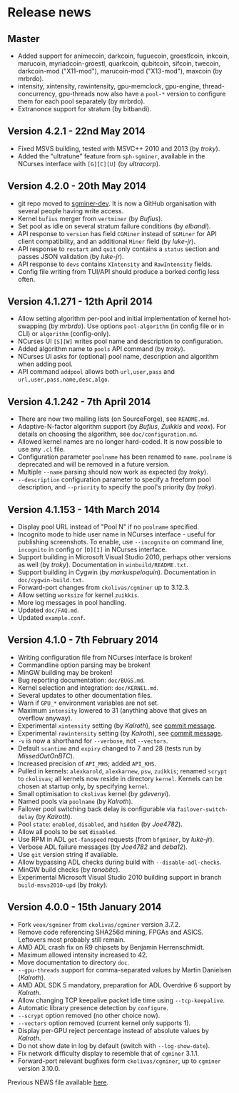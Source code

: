 # Release news

## Master

* Added support for animecoin, darkcoin, fuguecoin, groestlcoin, inkcoin,
  marucoin, myriadcoin-groestl, quarkcoin, qubitcoin, sifcoin, twecoin,
  darkcoin-mod ("X11-mod"), marucoin-mod ("X13-mod"), maxcoin (by mrbrdo).
* intensity, xintensity, rawintensity, gpu-memclock, gpu-engine,
  thread-concurrency, gpu-threads now also have a `pool-*` version to
  configure them for each pool separately (by mrbrdo).
* Extranonce support for stratum (by bitbandi).

## Version 4.2.1 - 22nd May 2014

* Fixed MSVS building, tested with MSVC++ 2010 and 2013 (by _troky_).
* Added the "ultratune" feature from `sph-sgminer`, available in the
  NCurses interface with `[G][C][U]` (by _ultracorp_).


## Version 4.2.0 - 20th May 2014

* git repo moved to [sgminer-dev](https://github.com/sgminer-dev/sgminer).
  It is now a GitHub organisation with several people having write access.
* Kernel `bufius` merger from `vertminer` (by _Bufius_).
* Set pool as idle on several stratum failure conditions (by _elbandi_).
* API response to `version` has field `CGMiner` instead of `SGMiner`
  for API client compatibility, and an additional `Miner` field (by
  _luke-jr_).
* API response to `restart` and `quit` only contains a `status` section
  and passes JSON validation (by _luke-jr_).
* API response to `devs` contains `XIntensity` and `RawIntensity` fields.
* Config file writing from TUI/API should produce a borked config less
  often.


## Version 4.1.271 - 12th April 2014

* Allow setting algorithm per-pool and initial implementation of kernel
  hot-swapping (by _mrbrdo_). Use options `pool-algorithm` (in config
  file or in CLI) or `algorithm` (config-only).
* NCurses UI `[S][W]` writes pool name and description to configuration.
* Added algorithm name to `pools` API command (by _troky_).
* NCurses UI asks for (optional) pool name, description and algorithm
  when adding pool.
* API command `addpool` allows both `url,user,pass` and
  `url,user,pass,name,desc,algo`.


## Version 4.1.242 - 7th April 2014

* There are now two mailing lists (on SourceForge), see `README.md`.
* Adaptive-N-factor algorithm support (by _Bufius_, _Zuikkis_ and
  _veox_). For details on choosing the algorithm, see
  `doc/configuration.md`.
* Allowed kernel names are no longer hard-coded. It is now possible to
  use any `.cl` file.
* Configuration parameter `poolname` has been renamed to `name`.
  `poolname` is deprecated and will be removed in a future version.
* Multiple `--name` parsing should now work as expected (by _troky_).
* `--description` configuration parameter to specify a freeform pool
  description, and `--priority` to specify the pool's priority (by
  _troky_).


## Version 4.1.153 - 14th March 2014

* Display pool URL instead of "Pool N" if no `poolname` specified.
* Incognito mode to hide user name in NCurses interface - useful for
  publishing screenshots. To enable, use `--incognito` on command line,
  `incognito` in config or `[D][I]` in NCurses interface.
* Support building in Microsoft Visual Studio 2010, perhaps other
  versions as well (by _troky_). Documentation in `winbuild/README.txt`.
* Support building in Cygwin (by _markuspeloquin_). Documentation in
  `doc/cygwin-build.txt`.
* Forward-port changes from `ckolivas/cgminer` up to 3.12.3.
* Allow setting `worksize` for kernel `zuikkis`.
* More log messages in pool handling.
* Updated `doc/FAQ.md`.
* Updated `example.conf`.


## Version 4.1.0 - 7th February 2014

* Writing configuration file from NCurses interface is broken!
* Commandline option parsing may be broken!
* MinGW building may be broken!
* Bug reporting documentation: `doc/BUGS.md`.
* Kernel selection and integration: `doc/KERNEL.md`.
* Several updates to other documentation files.
* Warn if `GPU_*` environment variables are not set.
* Maximum `intensity` lowered to 31 (anything above that gives an overflow
  anyway).
* Experimental `xintensity` setting (by _Kalroth_), see
  [commit message](https://github.com/veox/sgminer/commit/7aeae40af22e6108aab8b68a229eea25a639d650).
* Experimental `rawintensity` setting (by _Kalroth_), see
  [commit message](https://github.com/veox/sgminer/commit/d11df698d141988491494aa1f29c7d3595e9712b).
* `-v` is now a shorthand for `--verbose`, not `--vectors`.
* Default `scantime` and `expiry` changed to 7 and 28 (tests run by
  _MissedOutOnBTC_).
* Increased precision of `API_MHS`; added `API_KHS`.
* Pulled in kernels: `alexkarold`, `alexkarnew`, `psw`, `zuikkis`; renamed
  `scrypt` to `ckolivas`; all kernels now reside in directory `kernel`.
  Kernels can be chosen at startup only, by specifying `kernel`.
* Small optimisation to `ckolivas` kernel (by _gdevenyi_).
* Named pools via `poolname` (by _Kalroth_).
* Failover pool switching back delay is configurable via
  `failover-switch-delay` (by _Kalroth_).
* Pool `state`: `enabled`, `disabled`, and `hidden` (by _Joe4782_).
* Allow all pools to be set `disabled`.
* Use RPM in ADL `get-fanspeed` requests (from `bfgminer`, by _luke-jr_).
* Verbose ADL failure messages (by _Joe4782_ and _deba12_).
* Use `git` version string if available.
* Allow bypassing ADL checks during build with `--disable-adl-checks`.
* MinGW build checks (by _tonobitc_).
* Experimental Microsoft Visual Studio 2010 building support in branch
  `build-msvs2010-upd` (by _troky_).


## Version 4.0.0 - 15th January 2014

* Fork `veox/sgminer` from `ckolivas/cgminer` version 3.7.2.
* Remove code referencing SHA256d mining, FPGAs and ASICS. Leftovers most
  probably still remain.
* AMD ADL crash fix on R9 chipsets by Benjamin Herrenschmidt.
* Maximum allowed intensity increased to 42.
* Move documentation to directory `doc`.
* `--gpu-threads` support for comma-separated values by Martin Danielsen
  (_Kalroth_).
* AMD ADL SDK 5 mandatory, preparation for ADL Overdrive 6 support by
  _Kalroth_.
* Allow changing TCP keepalive packet idle time using `--tcp-keepalive`.
* Automatic library presence detection by `configure`.
* `--scrypt` option removed (no other choice now).
* `--vectors` option removed (current kernel only supports 1).
* Display per-GPU reject percentage instead of absolute values by _Kalroth_.
* Do not show date in log by default (switch with `--log-show-date`).
* Fix network difficulty display to resemble that of `cgminer` 3.1.1.
* Forward-port relevant bugfixes form `ckolivas/cgminer`, up to `cgminer`
  version 3.10.0.


Previous NEWS file available [here](https://github.com/veox/sgminer/blob/829f0687bfd0ddb0cf12a9a8588ae2478dfe8d99/NEWS).
